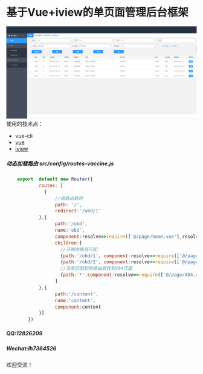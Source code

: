 # 基于Vue+iview的单页面管理后台框架
![vue-iview-master](static/image.jpg)
使用的技术点：
* vue-cli
* [vue](https://cn.vuejs.org/)
* [iview](https://www.iviewui.com/docs/guide/start)
##### 动态加载路由 src/config/routes-vaccine.js
```javascript
    export  default new Router({
            routes: [
              {
                  //根路由跳转
                  path: '/',
                  redirect:'/obd/1'
            },{
                  path:'/obd',
                  name:'obd',
                  component:resolve=>require(['@/page/home.vue'],resolve),//动态加载路由
                  children:[
                    //子路由路径匹配
                    {path:'/obd/1', component:resolve=>require(['@/page/obDepartment/putOnRecord.vue'],resolve)},
                    {path:'/obd/2', component:resolve=>require(['@/page/obDepartment/inoAnalysis.vue'],resolve)},
                    //没有匹配到的路由跳转到404页面
                    {path:'*',component:resolve=>require(['@/page/404.vue'],resolve)}
                  ]
            },{
                  path:'/content',
                  name:'content',
                  component:content
            }]
        })
```
##### QQ:12826209
##### Wechat:lh7364526
欢迎交流！
